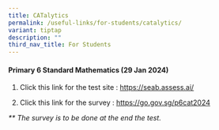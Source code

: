 ```yaml
---
title: CATalytics
permalink: /useful-links/for-students/catalytics/
variant: tiptap
description: ""
third_nav_title: For Students
---
```

<h4>Primary 6 Standard Mathematics (29 Jan 2024)</h4>
<ol data-tight="true" class="tight">
<li>
<p>Click this link for the test site : <a href="https://seab.assess.ai/" rel="noopener noreferrer nofollow" target="_blank">https://seab.assess.ai/</a>
</p>
<p></p>
</li>
<li>
<p>Click this link for the survey : <a href="https://go.gov.sg/p6cat2024" rel="noopener noreferrer nofollow" target="_blank">https://go.gov.sg/p6cat2024</a>
</p>
<p></p>
</li>
</ol>
<p><em>** The survey is to be done at the end the test.</em>
</p>